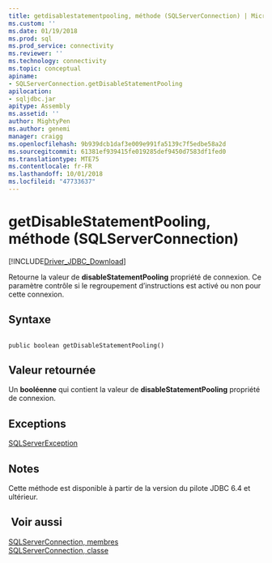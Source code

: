 ```yaml
---
title: getdisablestatementpooling, méthode (SQLServerConnection) | Microsoft Docs
ms.custom: ''
ms.date: 01/19/2018
ms.prod: sql
ms.prod_service: connectivity
ms.reviewer: ''
ms.technology: connectivity
ms.topic: conceptual
apiname:
- SQLServerConnection.getDisableStatementPooling
apilocation:
- sqljdbc.jar
apitype: Assembly
ms.assetid: ''
author: MightyPen
ms.author: genemi
manager: craigg
ms.openlocfilehash: 9b939dcb1daf3e009e991fa5139c7f5edbe58a2d
ms.sourcegitcommit: 61381ef939415fe019285def9450d7583df1fed0
ms.translationtype: MTE75
ms.contentlocale: fr-FR
ms.lasthandoff: 10/01/2018
ms.locfileid: "47733637"
---
```

# <a name="getdisablestatementpooling-method-sqlserverconnection"></a>getDisableStatementPooling, méthode (SQLServerConnection)
[!INCLUDE[Driver_JDBC_Download](../../../includes/driver_jdbc_download.md)]

 Retourne la valeur de **disableStatementPooling** propriété de connexion. Ce paramètre contrôle si le regroupement d’instructions est activé ou non pour cette connexion.

## <a name="syntax"></a>Syntaxe  
  
```  
  
public boolean getDisableStatementPooling()  
```  

## <a name="return-value"></a>Valeur retournée
 Un **booléenne** qui contient la valeur de **disableStatementPooling** propriété de connexion.

## <a name="exceptions"></a>Exceptions  
 [SQLServerException](../../../connect/jdbc/reference/sqlserverexception-class.md)  
 
## <a name="remarks"></a>Notes   
 Cette méthode est disponible à partir de la version du pilote JDBC 6.4 et ultérieur.
 
## <a name="see-also"></a> Voir aussi  
 [SQLServerConnection, membres](../../../connect/jdbc/reference/sqlserverconnection-members.md)   
 [SQLServerConnection, classe](../../../connect/jdbc/reference/sqlserverconnection-class.md)  
  
  
